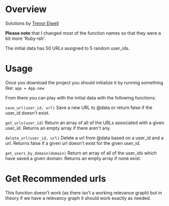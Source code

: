 # Overview

Solutions by [Trevor Elwell](http://trevorelwell.me)

**Please note** that I changed most of the function names so that they were a bit more 'Ruby-ish'.

The initial data has 50 URLs assigned to 5 random user_ids.

# Usage

Once you download the project you should initialize it by running something like: 
`app = App.new`

From there you can play with the initial data with the following functions: 

`save_url(user_id, url)`
Save a new URL to @data or return false if the user_id doesn't exist.

`get_urls(user_id)`
Return an array of all of the URLs associated with a given user_id. Returns
an empty array if there aren't any.

`delete_url(user_id, url)`
Delete a url from @data based on a user_id and a url. Returns false if a given url
doesn't exist for the given user_id.

`get_users_by_domain(domain)`
Return an array of all of the user_ids which have saved a given domain. Returns
an empty array if none exist.

# Get Recommended urls

This function doesn't work (as there isn't a working relevance graph) but in theory 
if we have a relevancy graph it should work exactly as needed.
